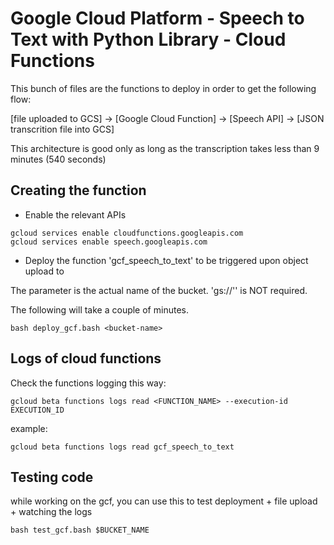 # Google Cloud Platform - Speech to Text with Python Library - Cloud Functions

This bunch of files are the functions to deploy in order to get the following flow:

[file uploaded to GCS] -> [Google Cloud Function] -> [Speech API] -> [JSON transcrition file into GCS]

This architecture is good only as long as the transcription takes less than 9 minutes (540 seconds)

## Creating the function

* Enable the relevant APIs
```
gcloud services enable cloudfunctions.googleapis.com
gcloud services enable speech.googleapis.com
```

* Deploy the function 'gcf_speech_to_text' to be triggered upon object upload to <bucket-name>

The parameter <bucket-name> is the actual name of the bucket.  'gs://'' is NOT required.

The following will take a couple of minutes.
```
bash deploy_gcf.bash <bucket-name>
```

## Logs of cloud functions
Check the functions logging this way:
```
gcloud beta functions logs read <FUNCTION_NAME> --execution-id EXECUTION_ID
```
example:
```
gcloud beta functions logs read gcf_speech_to_text 
```

## Testing code
while working on the gcf, you can use this to test deployment + file upload + watching the logs
```
bash test_gcf.bash $BUCKET_NAME
```